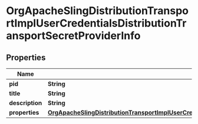 

# OrgApacheSlingDistributionTransportImplUserCredentialsDistributionTransportSecretProviderInfo

## Properties

Name | Type | Description | Notes
------------ | ------------- | ------------- | -------------
**pid** | **String** |  |  [optional]
**title** | **String** |  |  [optional]
**description** | **String** |  |  [optional]
**properties** | [**OrgApacheSlingDistributionTransportImplUserCredentialsDistributionTransportSecretProviderProperties**](OrgApacheSlingDistributionTransportImplUserCredentialsDistributionTransportSecretProviderProperties.md) |  |  [optional]



